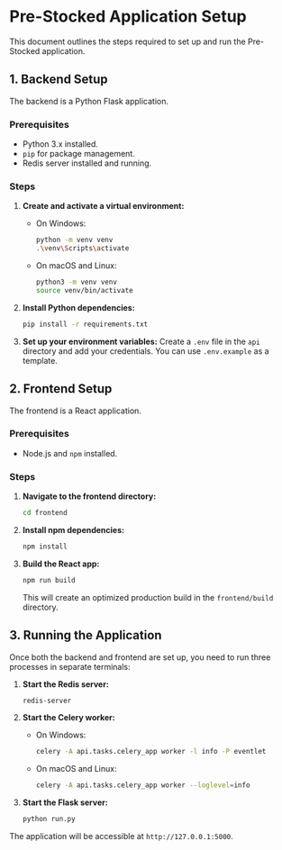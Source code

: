 # Pre-Stocked Application Setup

This document outlines the steps required to set up and run the Pre-Stocked application.

## 1. Backend Setup

The backend is a Python Flask application.

### Prerequisites

*   Python 3.x installed.
*   `pip` for package management.
*   Redis server installed and running.

### Steps

1.  **Create and activate a virtual environment:**

    *   On Windows:
        ```bash
        python -m venv venv
        .\venv\Scripts\activate
        ```

    *   On macOS and Linux:
        ```bash
        python3 -m venv venv
        source venv/bin/activate
        ```

2.  **Install Python dependencies:**

    ```bash
    pip install -r requirements.txt
    ```

3.  **Set up your environment variables:**
    Create a `.env` file in the `api` directory and add your credentials. You can use `.env.example` as a template.

## 2. Frontend Setup

The frontend is a React application.

### Prerequisites

*   Node.js and `npm` installed.

### Steps

1.  **Navigate to the frontend directory:**

    ```bash
    cd frontend
    ```

2.  **Install npm dependencies:**

    ```bash
    npm install
    ```

3.  **Build the React app:**

    ```bash
    npm run build
    ```
    This will create an optimized production build in the `frontend/build` directory.

## 3. Running the Application

Once both the backend and frontend are set up, you need to run three processes in separate terminals:

1.  **Start the Redis server:**

    ```bash
    redis-server
    ```

2.  **Start the Celery worker:**

    *   On Windows:
        ```bash
        celery -A api.tasks.celery_app worker -l info -P eventlet
        ```

    *   On macOS and Linux:
        ```bash
        celery -A api.tasks.celery_app worker --loglevel=info
        ```

3.  **Start the Flask server:**

    ```bash
    python run.py
    ```

The application will be accessible at `http://127.0.0.1:5000`.
